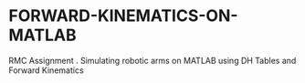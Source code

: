 # FORWARD-KINEMATICS-ON-MATLAB
RMC Assignment . Simulating robotic arms on MATLAB using DH Tables and Forward Kinematics
